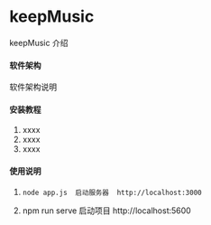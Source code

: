 # keepMusic

keepMusic 介绍


#### 软件架构
软件架构说明


#### 安装教程

1.  xxxx
2.  xxxx
3.  xxxx

#### 使用说明

1.     node app.js  启动服务器  http://localhost:3000
2.   npm run serve  启动项目     http://localhost:5600





